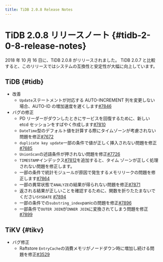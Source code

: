 ```yaml
---
title: TiDB 2.0.8 Release Notes
---
```


# TiDB 2.0.8 リリースノート {#tidb-2-0-8-release-notes}

2018 年 10 月 16 日に、TiDB 2.0.8 がリリースされました。 TiDB 2.0.7 と比較すると、このリリースではシステムの互換性と安定性が大幅に向上しています。

## TiDB {#tidb}

-   改善
    -   `Update`ステートメントが対応する AUTO-INCREMENT 列を変更しない場合、AUTO-ID の増加速度を遅くします[#7846](https://github.com/pingcap/tidb/pull/7846)
-   バグの修正
    -   PD リーダーがダウンしたときにサービスを回復するために、新しい etcd セッションをすばやく作成します[#7810](https://github.com/pingcap/tidb/pull/7810)
    -   `DateTime`型のデフォルト値を計算する際にタイムゾーンが考慮されない問題を修正[#7672](https://github.com/pingcap/tidb/pull/7672)
    -   `duplicate key update`一部の条件で値が正しく挿入されない問題を修正[#7685](https://github.com/pingcap/tidb/pull/7685)
    -   `UnionScan`の述語条件が押されない問題を修正[#7726](https://github.com/pingcap/tidb/pull/7726)
    -   `TIMESTAMP`インデックス[#7812](https://github.com/pingcap/tidb/pull/7812)を追加すると、タイム ゾーンが正しく処理されない問題を修正します。
    -   一部の条件で統計モジュールが原因で発生するメモリリークの問題を修正します[#7864](https://github.com/pingcap/tidb/pull/7864)
    -   一部の異常状態で`ANALYZE`の結果が得られない問題を修正[#7871](https://github.com/pingcap/tidb/pull/7871)
    -   返される結果が正しいことを確認するために、関数を折りたたまないでください`SYSDATE` [#7894](https://github.com/pingcap/tidb/pull/7894)
    -   一部の条件での`substring_index`panicの問題を修正[#7896](https://github.com/pingcap/tidb/pull/7896)
    -   一部条件で`OUTER JOIN`が`INNER JOIN`に変換されてしまう問題を修正[#7899](https://github.com/pingcap/tidb/pull/7899)

## TiKV {#tikv}

-   バグ修正
    -   Raftstore `EntryCache`の消費メモリがノードダウン時に増加し続ける問題を修正[#3529](https://github.com/tikv/tikv/pull/3529)
